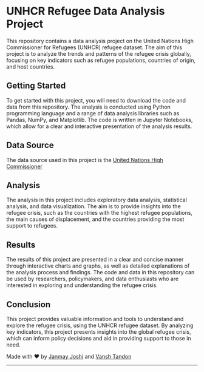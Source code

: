 # UNHCR Refugee Data Analysis Project
This repository contains a data analysis project on the United Nations High Commissioner for Refugees (UNHCR) refugee dataset. The aim of this project is to analyze the trends and patterns of the refugee crisis globally, focusing on key indicators such as refugee populations, countries of origin, and host countries.


## Getting Started
To get started with this project, you will need to download the code and data from this repository. The analysis is conducted using Python programming language and a range of data analysis libraries such as Pandas, NumPy, and Matplotlib. The code is written in Jupyter Notebooks, which allow for a clear and interactive presentation of the analysis results.


## Data Source
The data source used in this project is the [United Nations High Commissioner](https://data.un.org/Data.aspx?d=UNHCR&f=indID:Type-Ref)


## Analysis
The analysis in this project includes exploratory data analysis, statistical analysis, and data visualization. The aim is to provide insights into the refugee crisis, such as the countries with the highest refugee populations, the main causes of displacement, and the countries providing the most support to refugees.


## Results
The results of this project are presented in a clear and concise manner through interactive charts and graphs, as well as detailed explanations of the analysis process and findings. The code and data in this repository can be used by researchers, policymakers, and data enthusiasts who are interested in exploring and understanding the refugee crisis.


## Conclusion
This project provides valuable information and tools to understand and explore the refugee crisis, using the UNHCR refugee dataset. By analyzing key indicators, this project presents insights into the global refugee crisis, which can inform policy decisions and aid in providing support to those in need.

Made with :heart: by [Janmay Joshi](https://github.com/JanmayHem) and [Vansh Tandon](https://github.com/1shtandon)

---------------------------------------------------------------------------------------------------------------------------------------------------
